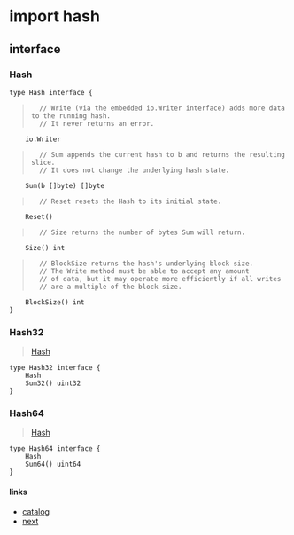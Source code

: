 # import hash
## interface
### Hash
	type Hash interface {
>		// Write (via the embedded io.Writer interface) adds more data to the running hash.
>		// It never returns an error.

		io.Writer

>		// Sum appends the current hash to b and returns the resulting slice.
>		// It does not change the underlying hash state.

		Sum(b []byte) []byte

>		// Reset resets the Hash to its initial state.

		Reset()

>		// Size returns the number of bytes Sum will return.

		Size() int

>		// BlockSize returns the hash's underlying block size.
>		// The Write method must be able to accept any amount
>		// of data, but it may operate more efficiently if all writes
>		// are a multiple of the block size.

		BlockSize() int
	}

### Hash32
>[Hash](#hash)

	type Hash32 interface {
		Hash
		Sum32() uint32
	}

### Hash64
>[Hash](#hash)

	type Hash64 interface {
		Hash
		Sum64() uint64
	}

#### links 
* [catalog](0.0.catlog.md)
* [next](1.2.hash.crc32.md)